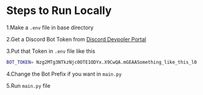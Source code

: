 # Steps to Run Locally

1.Make a `.env` file in base directory

2.Get a Discord Bot Token from [Discord Devpoler Portal](https://discord.com/developers/applications/)

3.Put that Token in `.env` file like this

```bash
BOT_TOKEN= Nzg2MTg3NTkzNjc0OTE1ODYx.X9CwQA.mGEAASomething_like_this_l0
```

4.Change the Bot Prefix if you want in `main.py`

5.Run `main.py` file
